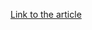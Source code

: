 [Link to the article](https://detect.fyi/playbook-hunting-chinese-apt-379a6b950492?source=rss-3d60ce83d2f7------2)
